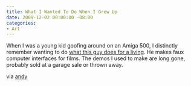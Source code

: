 ```yaml
---
title: What I Wanted To Do When I Grew Up
date: 2009-12-02 00:00:00 -08:00
categories:
- Art
---
```


<p>When I was a young kid goofing around on an Amiga 500, I distinctly remember wanting to do <a href="http://blog.coleran.com/category/portfolio/screendesign">what this guy does for a living</a>. He makes faux computer interfaces for films. The demos I used to make are long gone, probably sold at a garage sale or thrown away. </p>

<p>via <a href="http://waxy.org/links/">andy</a></p>
